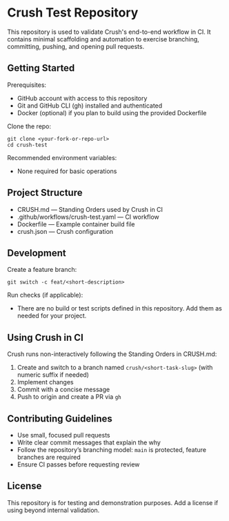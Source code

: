 # Crush Test Repository

This repository is used to validate Crush's end-to-end workflow in CI. It contains minimal scaffolding and automation to exercise branching, committing, pushing, and opening pull requests.

## Getting Started

Prerequisites:
- GitHub account with access to this repository
- Git and GitHub CLI (gh) installed and authenticated
- Docker (optional) if you plan to build using the provided Dockerfile

Clone the repo:

```
git clone <your-fork-or-repo-url>
cd crush-test
```

Recommended environment variables:
- None required for basic operations

## Project Structure

- CRUSH.md — Standing Orders used by Crush in CI
- .github/workflows/crush-test.yaml — CI workflow
- Dockerfile — Example container build file
- crush.json — Crush configuration

## Development

Create a feature branch:

```
git switch -c feat/<short-description>
```

Run checks (if applicable):
- There are no build or test scripts defined in this repository. Add them as needed for your project.

## Using Crush in CI

Crush runs non-interactively following the Standing Orders in CRUSH.md:
1. Create and switch to a branch named `crush/<short-task-slug>` (with numeric suffix if needed)
2. Implement changes
3. Commit with a concise message
4. Push to origin and create a PR via `gh`

## Contributing Guidelines

- Use small, focused pull requests
- Write clear commit messages that explain the why
- Follow the repository’s branching model: `main` is protected, feature branches are required
- Ensure CI passes before requesting review

## License

This repository is for testing and demonstration purposes. Add a license if using beyond internal validation.